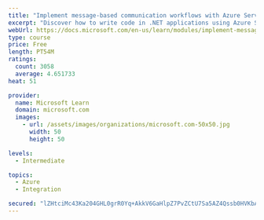 ```yaml
---
title: "Implement message-based communication workflows with Azure Service Bus"
excerpt: "Discover how to write code in .NET applications using Azure Service Bus for communications that can handle high demand, low bandwidth, and hardware failures."
webUrl: https://docs.microsoft.com/en-us/learn/modules/implement-message-workflows-with-service-bus/
type: course
price: Free
length: PT54M
ratings:
  count: 3058
  average: 4.651733
heat: 51

provider:
  name: Microsoft Learn
  domain: microsoft.com
  images:
    - url: /assets/images/organizations/microsoft.com-50x50.jpg
      width: 50
      height: 50

levels:
  - Intermediate

topics:
  - Azure
  - Integration

secured: "lZHtciMc43Ka204GHL0grR0Yq+AkkV6GaHlpZ7PvZCtU7Sa5AZ4Qssb0HVKbAczyK3qsnf0TBkS1Je2xSumOidX2pqJucnAljF4ZUfNo8PGEOWYbW5cKGw000cNaLEuvFcG96HP1qqzbcQvEGxwo+vtteL8IBjZIH5bGM8StLUROq6hqE87S1kBZDMyY17KY3ubjB9WY+AQc6pROhChtfrJ9s+iVG8R/AzSm2q62+xFIUc9zCTif5qx57uM5gInwwWcrWCcpuzBDeh48vPK+cPMhKDCoBrK3fzrUtamy2foBSlD28qQJFxknIex8cAwx/X8jzszsLm6WOMbWyYqwc5kzH0zXzDK2OCP0KjvaD1159jsI4KfPLwbA4TAUp75TJAIq5kcd73aN82xO6sRJx1dEpg+9g1uTg4IuxXShoM8=;yUaIyaEHFY31+0XCSmeQKQ=="
---
```


